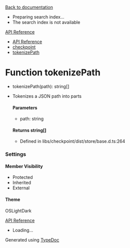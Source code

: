 [Back to documentation](/langgraphjs/)

* Preparing search index...
* The search index is not available

[API Reference](/)

* [API Reference](../index.html)
* [checkpoint](../modules/checkpoint.html)
* [tokenizePath](checkpoint.tokenizePath.html)

# Function tokenizePath

* tokenizePath(path): string[]
* Tokenizes a JSON path into parts

  #### Parameters

  + path: string

  #### Returns string[]

  + Defined in libs/checkpoint/dist/store/base.d.ts:264

### Settings

#### Member Visibility

* Protected
* Inherited
* External

#### Theme

OSLightDark

[API Reference](../index.html)

* Loading...

Generated using [TypeDoc](https://typedoc.org/)